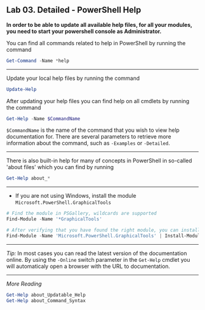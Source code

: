 ## Lab 03. Detailed - PowerShell Help

**In order to be able to update all available help files, for all your modules, you need to start your powershell console as Administrator.**

You can find all commands related to help in PowerShell by running the command

```PowerShell
Get-Command -Name *help
```

---

Update your local help files by running the command

```PowerShell
Update-Help
```

After updating your help files you can find help on all cmdlets by running the command

```PowerShell
Get-Help -Name $CommandName
```

`$CommandName` is the name of the command that you wish to view help documentation for. There are several parameters to retrieve more information about the command, such as `-Examples` or `-Detailed`.

---

There is also built-in help for many of concepts in PowerShell in so-called 'about files' which you can find by running

```PowerShell
Get-Help about_*
```

---

- If you are not using Windows, install the module `Microsoft.PowerShell.GraphicalTools`

```PowerShell
# Find the module in PSGallery, wildcards are supported
Find-Module -Name '*GraphicalTools'

# After verifying that you have found the right module, you can install it
Find-Module -Name 'Microsoft.PowerShell.GraphicalTools' | Install-Module
```

---

*Tip:* In most cases you can read the latest version of the documentation online. By using the `-Online` switch parameter in the `Get-Help` cmdlet you will automaticaly open a browser with the URL to documentation.

---

*More Reading*

```PowerShell
Get-Help about_Updatable_Help
Get-Help about_Command_Syntax
```
